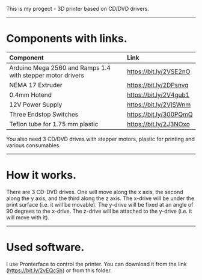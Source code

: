 This is my progect - 3D printer based on CD/DVD drivers.
**** 
# Components with links. 
| Component | Link | 
|:---|:---| 
| Arduino Mega 2560 and Ramps 1.4 with stepper motor drivers | https://bit.ly/2VSE2nO | 
| NEMA 17 Extruder | https://bit.ly/2DPsnvq | 
| 0.4mm Hotend | https://bit.ly/2V4gub1 | 
| 12V Power Supply | https://bit.ly/2VjSWnm | 
| Three Endstop Switches | https://bit.ly/300PQmQ| 
| Teflon tube for 1.75 mm plastic | https://bit.ly/2J3NOxo | 

You also need 3 CD/DVD drives with stepper motors, plastic for printing and various consumables.

****
# How it works.
There are 3 CD-DVD drives. One will move along the x axis, the second along the y axis, and the third along the z axis. The x-drive will be under the print surface (i.e. it will be movable). The y-drive will be fixed at an angle of 90 degrees to the x-drive. The z-drive will be attached to the y-drive (i.e. it will move with it).

****
# Used software.
I use Pronterface to control the printer. You can download it from the link (https://bit.ly/2vEQcSh) or from this folder.
